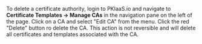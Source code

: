 To delete a certificate authority, login to PKIaaS.io and navigate to **Certificate Templates -> Manage CAs** in the navigation pane on the left of the page. Click on a CA and select "Edit CA" from the menu. Click the red "Delete" button ro delete the CA. This action is not reversible and will delete all certificates and templates associated with the CA.